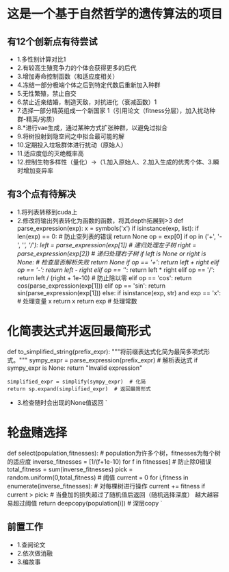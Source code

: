 # 这是一个基于自然哲学的遗传算法的项目
## 有12个创新点有待尝试
+ 1.多性别计算对比1
+ 2.有较高生殖竞争力的个体会获得更多的后代
+ 3.增加寿命控制函数（和适应度相关）
+ 4.冻结一部分极端个体之后到特定代数后重新加入种群
+ 5.无性繁殖，禁止自交
+ 6.禁止近亲结婚，制造天敌，对抗进化（衰减函数）1
+ 7.选择一部分精英组成一个新国家 1（引用论文（fitness分层），加入扰动种群-精英/劣质）
+ 8.*进行vae生成，通过某种方式扩张种群，以避免过拟合
+ 9.将树投射到隐空间之中拟合最可能的解
+ 10.定期投入垃圾群体进行扰动（原始人）
+ 11.适应度低的灭绝概率高
+ 12.控制生物多样性（量化）->（1.加入原始人、2.加入生成的优秀个体、3.瞬时增加变异率

## 有3个点有待解决
+ 1.将列表转移到cuda上
+ 2.修改将输出列表转化为函数的函数，将其depth拓展到>3
    def parse_expression(exp):
    x = symbols('x')
    if isinstance(exp, list):
        if len(exp) == 0:  # 防止空列表的错误
            return None
        op = exp[0]
        if op in ('+', '-', '*', '/'):
            left = parse_expression(exp[1])  # 递归处理左子树
            right = parse_expression(exp[2])  # 递归处理右子树
            if left is None or right is None:  # 检查是否解析失败
                return None
            if op == '+':
                return left + right
            elif op == '-':
                return left - right
            elif op == '*':
                return left * right
            elif op == '/':
                return left / (right + 1e-10)  # 防止除以零
        elif op == 'cos':
            return cos(parse_expression(exp[1]))
        elif op == 'sin':
            return sin(parse_expression(exp[1]))
    else:
        if isinstance(exp, str) and exp == 'x':  # 处理变量 x
            return x
        return exp  # 处理常数

# 化简表达式并返回最简形式
def to_simplified_string(prefix_expr):
    """将前缀表达式化简为最简多项式形式。"""
    sympy_expr = parse_expression(prefix_expr)  # 解析表达式
    if sympy_expr is None:
        return "Invalid expression"
    
    simplified_expr = simplify(sympy_expr)  # 化简
    return sp.expand(simplified_expr)  # 返回最简形式
      
+ 3.检查随时会出现的None值返回
  `
# 轮盘赌选择
def select(population,fitnesses): # population为许多个树，fitnesses为每个树的适应度
    inverse_fitnesses = [1/(f+1e-10) for f in fitnesses] # 防止除0错误
    total_fitness = sum(inverse_fitnesses)
    pick = random.uniform(0,total_fitness) # 阈值
    current = 0
    for i,fitness in enumerate(inverse_fitnesses): # 对每棵树进行操作
        current += fitness
        if current > pick: # 当叠加的损失超过了随机值后返回（随机选择深度） 越大越容易超过阈值
            return deepcopy(population[i]) # 深层copy
  `
## 前置工作
+ 1.查阅论文 
+ 2.依次做消融
+ 3.编故事
